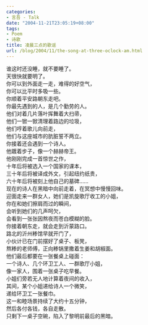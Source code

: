 ```yaml
---
categories:
- 言吾 - Talk
date: "2004-11-21T23:05:19+08:00"
tags:
- Poem
- 诗歌
title: 凌晨三点的歌谣
url: /blog/2004/11/the-song-at-three-oclock-am.html
---
```

谁这时还没睡，就不要睡了。  
天很快就要明了。  
你可以到外面走一走，难得的好空气，  
你可以比平时多吸一些。  
你顺着平安路朝东走吧。  
你最先遇到的人，是几个勤劳的人。  
他们对着几片落叶挥舞着大扫帚，  
他们一锨一锨清理着路边的垃圾，  
他们哼着歌儿向前走，  
他们与这座城市的肮脏誓不两立。  
你接着还会遇到一个诗人。  
他踱着步子，像一个赫赫帝王。  
他刚刚完成一首惊世之作，  
十年后将被选入一个国家的课本，  
三十年后将被译成外文，引起纽约纸贵，  
六十年后将被刻上他自己的墓碑……  
现在的诗人在黑暗中向前走着，在冥想中慢慢回味。  
迎面走来一群女人，她们是凯旋歌厅收工的小姐，  
你在和她们擦肩而过的瞬间，  
会听到她们的几声呵欠，  
会看到一张张因熬夜而苍白模糊的脸。  
你接着朝东走，就会走到沂蒙路口。  
路北的沂州糁馆早就开门了，  
小伙计已在门前摆好了桌子、板凳，  
熬糁的老师傅，正向糁锅里撒着生姜和胡椒面。  
他们最后都要在一张餐桌上碰面：  
一个诗人、几个环卫工人、一群歌厅小姐，  
像一家人，围着一张桌子吃早餐。  
小姐们旁若无人地计算着夜间的收入，  
其间，某个小姐递给诗人一个微笑，  
递给环卫工一张餐巾。  
这一和睦场景持续了大约十五分钟，  
然后各付各钱，各自走散。  
只剩下一桌子空碗，陷入了黎明前最后的黑暗。
